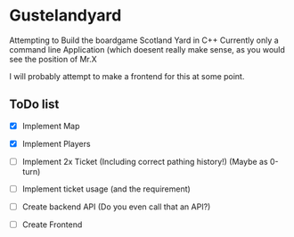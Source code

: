 # Gustelandyard
Attempting to Build the boardgame Scotland Yard in C++
Currently only a command line Application (which doesent really make sense, as you would see the position of Mr.X

I will probably attempt to make a frontend for this at some point.

## ToDo list
- [x] Implement Map
- [x] Implement Players
- [ ] Implement 2x Ticket (Including correct pathing history!) (Maybe as 0-turn)
- [ ] Implement ticket usage (and the requirement)
- [ ] Create backend API (Do you even call that an API?)
- [ ] Create Frontend

